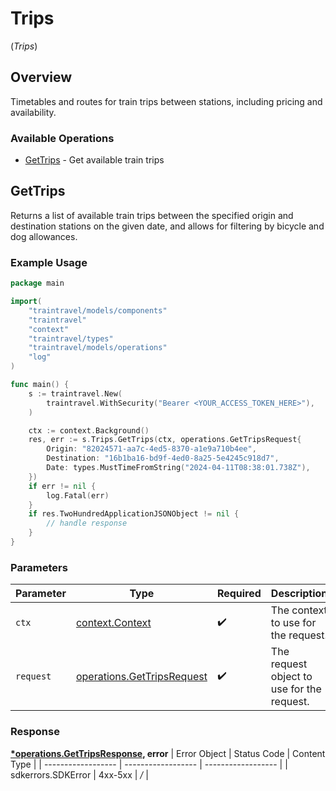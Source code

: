# Trips
(*Trips*)

## Overview

Timetables and routes for train trips between stations, including  pricing and availability.

### Available Operations

* [GetTrips](#gettrips) - Get available train trips

## GetTrips

Returns a list of available train trips between the specified origin and destination stations on the given date, and allows for filtering by bicycle and dog allowances.

### Example Usage

```go
package main

import(
	"traintravel/models/components"
	"traintravel"
	"context"
	"traintravel/types"
	"traintravel/models/operations"
	"log"
)

func main() {
    s := traintravel.New(
        traintravel.WithSecurity("Bearer <YOUR_ACCESS_TOKEN_HERE>"),
    )

    ctx := context.Background()
    res, err := s.Trips.GetTrips(ctx, operations.GetTripsRequest{
        Origin: "82024571-aa7c-4ed5-8370-a1e9a710b4ee",
        Destination: "16b1ba16-bd9f-4ed0-8a25-5e4245c918d7",
        Date: types.MustTimeFromString("2024-04-11T08:38:01.738Z"),
    })
    if err != nil {
        log.Fatal(err)
    }
    if res.TwoHundredApplicationJSONObject != nil {
        // handle response
    }
}
```

### Parameters

| Parameter                                                                | Type                                                                     | Required                                                                 | Description                                                              |
| ------------------------------------------------------------------------ | ------------------------------------------------------------------------ | ------------------------------------------------------------------------ | ------------------------------------------------------------------------ |
| `ctx`                                                                    | [context.Context](https://pkg.go.dev/context#Context)                    | :heavy_check_mark:                                                       | The context to use for the request.                                      |
| `request`                                                                | [operations.GetTripsRequest](../../models/operations/gettripsrequest.md) | :heavy_check_mark:                                                       | The request object to use for the request.                               |


### Response

**[*operations.GetTripsResponse](../../models/operations/gettripsresponse.md), error**
| Error Object       | Status Code        | Content Type       |
| ------------------ | ------------------ | ------------------ |
| sdkerrors.SDKError | 4xx-5xx            | */*                |
